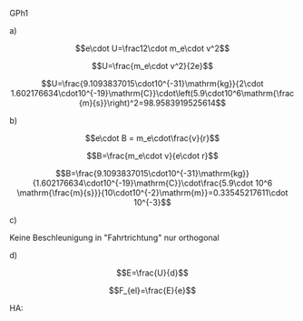 
GPh1

a)

$$e\cdot U=\frac12\cdot m_e\cdot v^2$$

$$U=\frac{m_e\cdot v^2}{2e}$$

$$U=\frac{9.1093837015\cdot10^{-31}\mathrm{kg}}{2\cdot 1.602176634\cdot10^{-19}\mathrm{C}}\cdot\left(5.9\cdot10^6\mathrm{\frac{m}{s}}\right)^2=98.9583919525614$$

b)

$$e\cdot B = m_e\cdot\frac{v}{r}$$

$$B=\frac{m_e\cdot v}{e\cdot r}$$

$$B=\frac{9.1093837015\cdot10^{-31}\mathrm{kg}}{1.602176634\cdot10^{-19}\mathrm{C}}\cdot\frac{5.9\cdot 10^6 \mathrm{\frac{m}{s}}}{10\cdot10^{-2}\mathrm{m}}=0.33545217611\cdot 10^{-3}$$

c)

Keine Beschleunigung in "Fahrtrichtung" nur orthogonal

d)

$$E=\frac{U}{d}$$

$$F_{el}=\frac{E}{e}$$

$$$$

HA: 